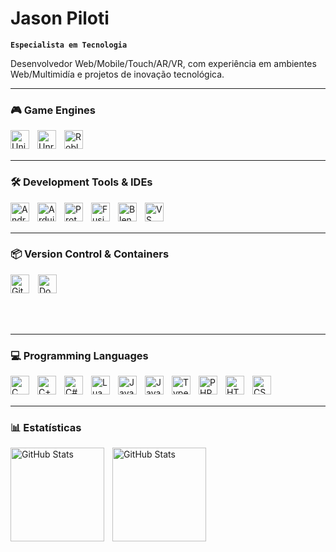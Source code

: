 #  Jason Piloti

**`Especialista em Tecnologia`**

Desenvolvedor Web/Mobile/Touch/AR/VR, com experiência em ambientes Web/Multimidía e projetos de inovação tecnológica.

---

### 🎮 Game Engines

<img src="https://cdn.jsdelivr.net/gh/devicons/devicon/icons/unity/unity-original.svg" align="left" title="Unity" alt="Unity" width="30px" style="padding-right:10px;" />
<img src="https://cdn.jsdelivr.net/gh/devicons/devicon/icons/unrealengine/unrealengine-original.svg" align="left" title="Unreal Engine" alt="Unreal Engine" width="30px" style="padding-right:10px;" />
<img src="https://seeklogo.com/images/R/roblox-logo-2E3A6E0D3C-seeklogo.com.png" align="left" title="Roblox" alt="Roblox" width="30px" style="padding-right:10px;" />

<br /><br />

---

### 🛠️ Development Tools & IDEs

<img src="https://cdn.jsdelivr.net/gh/devicons/devicon/icons/androidstudio/androidstudio-original.svg" align="left" title="Android Studio" alt="Android Studio" width="30px" style="padding-right:10px;" />
<img src="https://cdn.jsdelivr.net/gh/devicons/devicon/icons/arduino/arduino-original.svg" align="left" title="Arduino" alt="Arduino" width="30px" style="padding-right:10px;" />
<img src="https://upload.wikimedia.org/wikipedia/commons/thumb/e/e7/Protheus_logo.png/600px-Protheus_logo.png" align="left" title="Proteus" alt="Proteus" width="30px" style="padding-right:10px;" />
<img src="https://seeklogo.com/images/A/autodesk-fusion-360-logo-28991A5DC5-seeklogo.com.png" align="left"  title="Fusion 360" alt="Fusion 360" width="30px" style="padding-right:10px;" />
<img src="https://cdn.jsdelivr.net/gh/devicons/devicon/icons/blender/blender-original.svg" align="left" title="Blender" alt="Blender" width="30px" style="padding-right:10px;" />
<img src="https://cdn.jsdelivr.net/gh/devicons/devicon/icons/vscode/vscode-original.svg" align="left" title="VS Code" alt="VS Code" width="30px" style="padding-right:10px;" />

<br /><br />

---

### 📦 Version Control & Containers

<img src="https://cdn.jsdelivr.net/gh/devicons/devicon/icons/git/git-original.svg" title="Git" alt="Git" width="30px" style="padding-right:10px;" />
<img src="https://cdn.jsdelivr.net/gh/devicons/devicon/icons/docker/docker-original.svg" title="Docker" alt="Docker" width="30px" style="padding-right:10px;" />

<br /><br />

---

### 💻 Programming Languages

<img src="https://cdn.jsdelivr.net/gh/devicons/devicon/icons/c/c-original.svg" align="left" title="C" alt="C" width="30px" style="padding-right:10px;" />
<img src="https://cdn.jsdelivr.net/gh/devicons/devicon/icons/cplusplus/cplusplus-original.svg" align="left" title="C++" alt="C++" width="30px" style="padding-right:10px;" />
<img src="https://cdn.jsdelivr.net/gh/devicons/devicon/icons/csharp/csharp-original.svg" align="left" title="C#" alt="C#" width="30px" style="padding-right:10px;" />
<img src="https://upload.wikimedia.org/wikipedia/commons/c/cf/Lua-Logo.svg" align="left" title="Lua" alt="Lua" width="30px" style="padding-right:10px;" />
<img src="https://cdn.jsdelivr.net/gh/devicons/devicon/icons/java/java-original.svg" align="left" title="Java" alt="Java" width="30px" style="padding-right:10px;" />
<img src="https://cdn.jsdelivr.net/gh/devicons/devicon/icons/javascript/javascript-original.svg" align="left"  title="JavaScript" alt="JavaScript" width="30px" style="padding-right:10px;" />
<img src="https://cdn.jsdelivr.net/gh/devicons/devicon/icons/typescript/typescript-original.svg" align="left" title="TypeScript" alt="TypeScript" width="30px" style="padding-right:10px;" />
<img src="https://cdn.jsdelivr.net/gh/devicons/devicon/icons/php/php-original.svg" title="PHP" align="left" alt="PHP" width="30px" style="padding-right:10px;" />
<img src="https://cdn.jsdelivr.net/gh/devicons/devicon/icons/html5/html5-original.svg" align="left" title="HTML5" alt="HTML5" width="30px" style="padding-right:10px;" />
<img src="https://cdn.jsdelivr.net/gh/devicons/devicon/icons/css3/css3-original.svg" align="left" title="CSS3" alt="CSS3" width="30px" style="padding-right:10px;" />

<br /><br />

---

### 📊 Estatísticas


<img 
  align="left" 
  alt="GitHub Stats" 
  height="150" 
  style="padding-right: 10px;" 
  src="https://github-readme-stats.vercel.app/api?username=blackhonter&show_icons=true&theme=catppuccin_latte&include_all_commits=true&locale=pt-br" 
/>

<img 
  align="left" 
  alt="GitHub Stats" 
  height="150" 
  src="https://github-readme-stats.vercel.app/api/top-langs/?username=blackhonter&theme=catppuccin_latte&layout=compact&custom_title=Tecnologias&langs_count=9" 
/>
